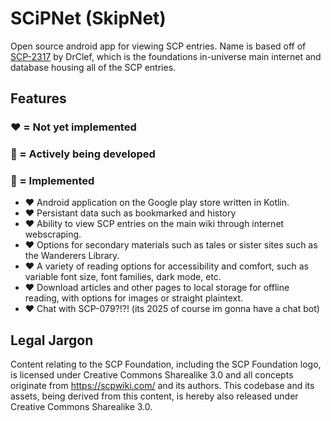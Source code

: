 # SCiPNet (SkipNet)
Open source android app for viewing SCP entries. Name is based off of [SCP-2317](https://scp-wiki.wikidot.com/scp-2317) by DrClef, which is the foundations in-universe main internet and database housing all of the SCP entries.

## Features 
### ❤️ = Not yet implemented 
### 💛 = Actively being developed 
### 💚 = Implemented
- ❤️ Android application on the Google play store written in Kotlin.
- ❤️ Persistant data such as bookmarked and history
- ❤️ Ability to view SCP entries on the main wiki through internet webscraping.
- ❤️ Options for secondary materials such as tales or sister sites such as the Wanderers Library.
- ❤️ A variety of reading options for accessibility and comfort, such as variable font size, font families, dark mode, etc.
- ❤️ Download articles and other pages to local storage for offline reading, with options for images or straight plaintext.
- ❤️ Chat with SCP-079?!?! (its 2025 of course im gonna have a chat bot)

## Legal Jargon
Content relating to the SCP Foundation, including the SCP Foundation logo, is licensed under Creative Commons Sharealike 3.0 and all concepts originate from https://scpwiki.com/ and its authors. This codebase and its assets, being derived from this content, is hereby also released under Creative Commons Sharealike 3.0.
